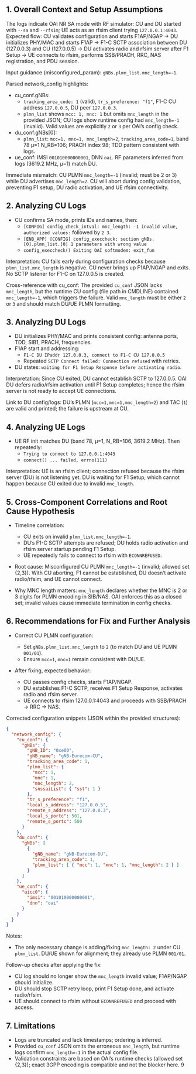 ## 1. Overall Context and Setup Assumptions
The logs indicate OAI NR SA mode with RF simulator: CU and DU started with `--sa` and `--rfsim`; UE acts as an rfsim client trying `127.0.0.1:4043`. Expected flow: CU validates configuration and starts F1AP/NGAP → DU initializes PHY/MAC and starts F1AP → F1-C SCTP association between DU (127.0.0.3) and CU (127.0.0.5) → DU activates radio and rfsim server after F1 Setup → UE connects to rfsim, performs SSB/PRACH, RRC, NAS registration, and PDU session.

Input guidance (misconfigured_param): `gNBs.plmn_list.mnc_length=-1`.

Parsed network_config highlights:
- cu_conf.gNBs:
  - `tracking_area_code: 1` (valid), `tr_s_preference: "f1"`, F1-C CU address `127.0.0.5`, DU peer `127.0.0.3`.
  - `plmn_list` shows `mcc: 1, mnc: 1` but omits `mnc_length` in the provided JSON; CU logs show runtime config had `mnc_length=-1` (invalid). Valid values are explicitly `2` or `3` per OAI’s config check.
- du_conf.gNBs[0]:
  - `plmn_list`: `mcc=1, mnc=1, mnc_length=2`, `tracking_area_code=1`, band 78 µ=1 N_RB=106; PRACH index 98; TDD pattern consistent with logs.
- ue_conf: IMSI `001010000000001`, DNN `oai`. RF parameters inferred from logs (3619.2 MHz, µ=1) match DU.

Immediate mismatch: CU PLMN `mnc_length=-1` (invalid; must be 2 or 3) while DU advertises `mnc_length=2`. CU will abort during config validation, preventing F1 setup, DU radio activation, and UE rfsim connectivity.

## 2. Analyzing CU Logs
- CU confirms SA mode, prints IDs and names, then:
  - `[CONFIG] config_check_intval: mnc_length: -1 invalid value, authorized values:` followed by `2 3`.
  - `[ENB_APP] [CONFIG] config_execcheck: section gNBs.[0].plmn_list.[0] 1 parameters with wrong value`
  - `config_execcheck() Exiting OAI softmodem: exit_fun`

Interpretation: CU fails early during configuration checks because `plmn_list.mnc_length` is negative. CU never brings up F1AP/NGAP and exits. No SCTP listener for F1-C on 127.0.0.5 is created.

Cross-reference with cu_conf: The provided `cu_conf` JSON lacks `mnc_length`, but the runtime CU config (file path in CMDLINE) contained `mnc_length=-1`, which triggers the failure. Valid `mnc_length` must be either `2` or `3` and should match DU/UE PLMN formatting.

## 3. Analyzing DU Logs
- DU initializes PHY/MAC and prints consistent config: antenna ports, TDD, SIB1, PRACH, frequencies.
- F1AP start and addressing:
  - `F1-C DU IPaddr 127.0.0.3, connect to F1-C CU 127.0.0.5`
  - Repeated `SCTP Connect failed: Connection refused` with retries.
- DU states: `waiting for F1 Setup Response before activating radio`.

Interpretation: Since CU exited, DU cannot establish SCTP to 127.0.0.5. OAI DU defers radio/rfsim activation until F1 Setup completes; hence the rfsim server is not ready to accept UE connections.

Link to DU config/logs: DU’s PLMN (`mcc=1,mnc=1,mnc_length=2`) and TAC (`1`) are valid and printed; the failure is upstream at CU.

## 4. Analyzing UE Logs
- UE RF init matches DU (band 78, µ=1, N_RB=106, 3619.2 MHz). Then repeatedly:
  - `Trying to connect to 127.0.0.1:4043`
  - `connect() ... failed, errno(111)`

Interpretation: UE is an rfsim client; connection refused because the rfsim server (DU) is not listening yet. DU is waiting for F1 Setup, which cannot happen because CU exited due to invalid `mnc_length`.

## 5. Cross-Component Correlations and Root Cause Hypothesis
- Timeline correlation:
  - CU exits on invalid `plmn_list.mnc_length=-1`.
  - DU’s F1-C SCTP attempts are refused; DU holds radio activation and rfsim server startup pending F1 Setup.
  - UE repeatedly fails to connect to rfsim with `ECONNREFUSED`.

- Root cause: Misconfigured CU PLMN `mnc_length=-1` (invalid; allowed set {2,3}). With CU aborting, F1 cannot be established, DU doesn’t activate radio/rfsim, and UE cannot connect.

- Why MNC length matters: `mnc_length` declares whether the MNC is 2 or 3 digits for PLMN encoding in SIB/NAS. OAI enforces this as a closed set; invalid values cause immediate termination in config checks.

## 6. Recommendations for Fix and Further Analysis
- Correct CU PLMN configuration:
  - Set `gNBs.plmn_list.mnc_length` to `2` (to match DU and UE PLMN `001/01`).
  - Ensure `mcc=1`, `mnc=1` remain consistent with DU/UE.

- After fixing, expected behavior:
  - CU passes config checks, starts F1AP/NGAP.
  - DU establishes F1-C SCTP, receives F1 Setup Response, activates radio and rfsim server.
  - UE connects to rfsim 127.0.0.1:4043 and proceeds with SSB/PRACH → RRC → NAS.

Corrected configuration snippets (JSON within the provided structures):

```json
{
  "network_config": {
    "cu_conf": {
      "gNBs": {
        "gNB_ID": "0xe00",
        "gNB_name": "gNB-Eurecom-CU",
        "tracking_area_code": 1,
        "plmn_list": {
          "mcc": 1,
          "mnc": 1,
          "mnc_length": 2,
          "snssaiList": { "sst": 1 }
        },
        "tr_s_preference": "f1",
        "local_s_address": "127.0.0.5",
        "remote_s_address": "127.0.0.3",
        "local_s_portc": 501,
        "remote_s_portc": 500
      }
    },
    "du_conf": {
      "gNBs": [
        {
          "gNB_name": "gNB-Eurecom-DU",
          "tracking_area_code": 1,
          "plmn_list": [ { "mcc": 1, "mnc": 1, "mnc_length": 2 } ]
        }
      ]
    },
    "ue_conf": {
      "uicc0": {
        "imsi": "001010000000001",
        "dnn": "oai"
      }
    }
  }
}
```

Notes:
- The only necessary change is adding/fixing `mnc_length: 2` under CU `plmn_list`. DU/UE shown for alignment; they already use PLMN `001/01`.

Follow-up checks after applying the fix:
- CU log should no longer show the `mnc_length` invalid value; F1AP/NGAP should initialize.
- DU should stop SCTP retry loop, print F1 Setup done, and activate radio/rfsim.
- UE should connect to rfsim without `ECONNREFUSED` and proceed with access.

## 7. Limitations
- Logs are truncated and lack timestamps; ordering is inferred.
- Provided `cu_conf` JSON omits the erroneous `mnc_length`, but runtime logs confirm `mnc_length=-1` in the actual config file.
- Validation constraints are based on OAI’s runtime checks (allowed set {2,3}); exact 3GPP encoding is compatible and not the blocker here.
9